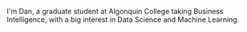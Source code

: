 I'm Dan, a graduate student at Algonquin College taking Business Intelligence, with a big interest in Data Science and Machine Learning.

